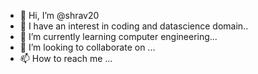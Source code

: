 - 👋 Hi, I’m @shrav20
- 👀 I have an interest in coding and datascience domain..
- 🌱 I’m currently learning computer engineering...
- 💞️ I’m looking to collaborate on ...
- 📫 How to reach me ...

<!---
shrav20/shrav20 is a ✨ special ✨ repository because its `README.md` (this file) appears on your GitHub profile.
You can click the Preview link to take a look at your changes.
--->
